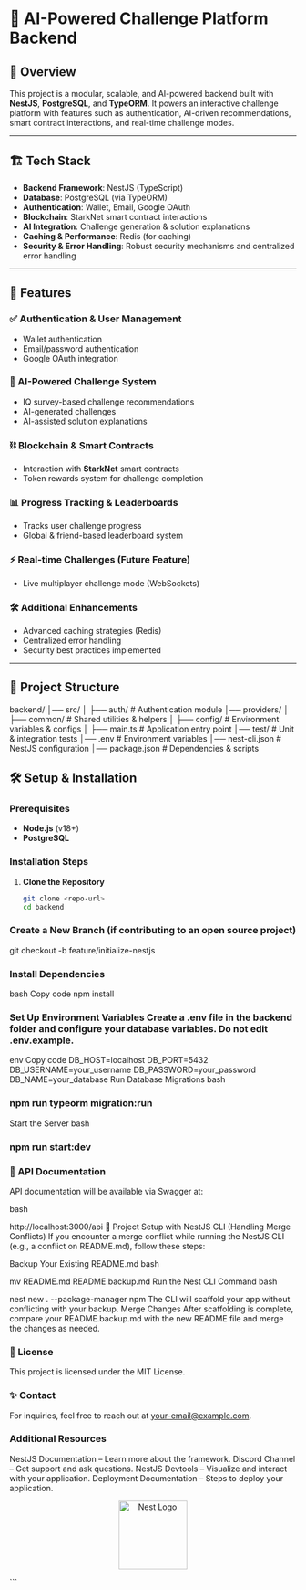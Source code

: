 # 🚀 AI-Powered Challenge Platform Backend

## 📌 Overview

This project is a modular, scalable, and AI-powered backend built with **NestJS**, **PostgreSQL**, and **TypeORM**. It powers an interactive challenge platform with features such as authentication, AI-driven recommendations, smart contract interactions, and real-time challenge modes.

---

## 🏗️ Tech Stack

- **Backend Framework**: NestJS (TypeScript)
- **Database**: PostgreSQL (via TypeORM)
- **Authentication**: Wallet, Email, Google OAuth
- **Blockchain**: StarkNet smart contract interactions
- **AI Integration**: Challenge generation & solution explanations
- **Caching & Performance**: Redis (for caching)
- **Security & Error Handling**: Robust security mechanisms and centralized error handling

---

## 🎯 Features

### ✅ Authentication & User Management
- Wallet authentication
- Email/password authentication
- Google OAuth integration

### 🧠 AI-Powered Challenge System
- IQ survey-based challenge recommendations
- AI-generated challenges
- AI-assisted solution explanations

### ⛓️ Blockchain & Smart Contracts
- Interaction with **StarkNet** smart contracts
- Token rewards system for challenge completion

### 📊 Progress Tracking & Leaderboards
- Tracks user challenge progress
- Global & friend-based leaderboard system

### ⚡ Real-time Challenges (Future Feature)
- Live multiplayer challenge mode (WebSockets)

### 🛠️ Additional Enhancements
- Advanced caching strategies (Redis)
- Centralized error handling
- Security best practices implemented

---

## 📂 Project Structure
backend/
│── src/
│   ├── auth/        # Authentication module
│── providers/
│   ├── common/      # Shared utilities & helpers
│   ├── config/      # Environment variables & configs
│   ├── main.ts      # Application entry point
│── test/            # Unit & integration tests
│── .env             # Environment variables
│── nest-cli.json    # NestJS configuration
│── package.json     # Dependencies & scripts

## 🛠️ Setup & Installation

### Prerequisites
- **Node.js** (v18+)
- **PostgreSQL**

### Installation Steps
1. **Clone the Repository**
   ```bash
   git clone <repo-url>
   cd backend

### Create a New Branch (if contributing to an open source project)
git checkout -b feature/initialize-nestjs
### Install Dependencies
bash
Copy code
npm install
### Set Up Environment Variables Create a .env file in the backend folder and configure your database variables. Do not edit .env.example.
env
Copy code
DB_HOST=localhost
DB_PORT=5432
DB_USERNAME=your_username
DB_PASSWORD=your_password
DB_NAME=your_database
Run Database Migrations
bash

### npm run typeorm migration:run
Start the Server
bash

### npm run start:dev

### 📌 API Documentation
API documentation will be available via Swagger at:

bash

http://localhost:3000/api
🚀 Project Setup with NestJS CLI (Handling Merge Conflicts)
If you encounter a merge conflict while running the NestJS CLI (e.g., a conflict on README.md), follow these steps:

Backup Your Existing README.md
bash

mv README.md README.backup.md
Run the Nest CLI Command
bash

nest new . --package-manager npm
The CLI will scaffold your app without conflicting with your backup.
Merge Changes After scaffolding is complete, compare your README.backup.md with the new README file and merge the changes as needed.

### 📜 License
This project is licensed under the MIT License.

### ✨ Contact
For inquiries, feel free to reach out at your-email@example.com.

### Additional Resources
NestJS Documentation – Learn more about the framework.
Discord Channel – Get support and ask questions.
NestJS Devtools – Visualize and interact with your application.
Deployment Documentation – Steps to deploy your application.
<p align="center"> <a href="http://nestjs.com/" target="blank"><img src="https://nestjs.com/img/logo-small.svg" width="120" alt="Nest Logo" /></a> </p> ```